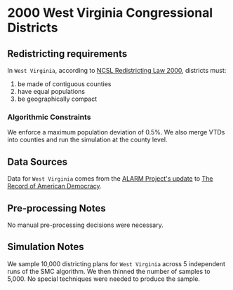 # 2000 West Virginia Congressional Districts

## Redistricting requirements
In ``West Virginia``, according to [NCSL Redistricting Law 2000](https://web.archive.org/web/20041216185957/https://www.senate.mn/departments/scr/redist/red2000/Tab5appx.htm), districts must:

1. be made of contiguous counties
1. have equal populations
1. be geographically compact

### Algorithmic Constraints
We enforce a maximum population deviation of 0.5%.
We also merge VTDs into counties and run the simulation at the county level.

## Data Sources
Data for ``West Virginia`` comes from the [ALARM Project's update](https://dataverse.harvard.edu/dataset.xhtml?persistentId=doi:10.7910/DVN/ZV5KF3) to [The Record of American Democracy](https://road.hmdc.harvard.edu/).

## Pre-processing Notes
No manual pre-processing decisions were necessary.

## Simulation Notes
We sample 10,000 districting plans for ``West Virginia`` across 5 independent runs of the SMC algorithm.
We then thinned the number of samples to 5,000. 
No special techniques were needed to produce the sample.